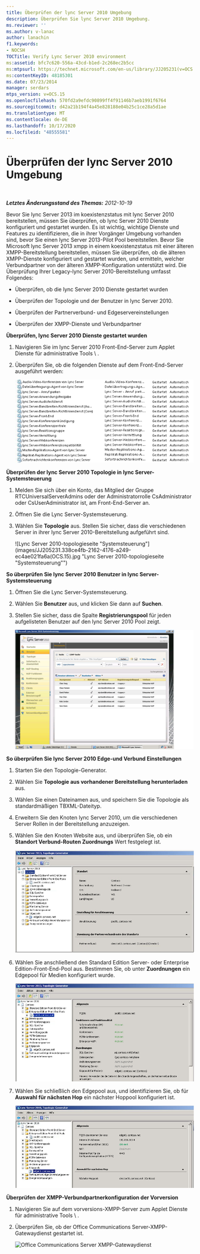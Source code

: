 ```yaml
---
title: Überprüfen der lync Server 2010 Umgebung
description: Überprüfen Sie lync Server 2010 Umgebung.
ms.reviewer: ''
ms.author: v-lanac
author: lanachin
f1.keywords:
- NOCSH
TOCTitle: Verify Lync Server 2010 environment
ms:assetid: bfc7c620-556a-43cd-b1ed-2c268ec2b5cc
ms:mtpsurl: https://technet.microsoft.com/en-us/library/JJ205231(v=OCS.15)
ms:contentKeyID: 48185301
ms.date: 07/23/2014
manager: serdars
mtps_version: v=OCS.15
ms.openlocfilehash: 570fd2a9efdc90899ff4f91146b7aeb1991f6764
ms.sourcegitcommit: d42a21b194f4a45e828188e04b25c1ce28a5d1ae
ms.translationtype: MT
ms.contentlocale: de-DE
ms.lasthandoff: 10/17/2020
ms.locfileid: "48555581"
---
```

# <a name="verify-lync-server-2010-environment"></a>Überprüfen der lync Server 2010 Umgebung

<div data-xmlns="http://www.w3.org/1999/xhtml">

<div class="topic" data-xmlns="http://www.w3.org/1999/xhtml" data-msxsl="urn:schemas-microsoft-com:xslt" data-cs="https://msdn.microsoft.com/">

<div data-asp="https://msdn2.microsoft.com/asp">



</div>

<div id="mainSection">

<div id="mainBody">

<span> </span>

_**Letztes Änderungsstand des Themas:** 2012-10-19_

Bevor Sie lync Server 2013 im koexistenzstatus mit lync Server 2010 bereitstellen, müssen Sie überprüfen, ob lync Server 2010 Dienste konfiguriert und gestartet wurden. Es ist wichtig, wichtige Dienste und Features zu identifizieren, die in ihrer Vorgänger Umgebung vorhanden sind, bevor Sie einen lync Server 2013-Pilot Pool bereitstellen. Bevor Sie Microsoft lync Server 2013 xmpp in einem koexistenzstatus mit einer älteren XMPP-Bereitstellung bereitstellen, müssen Sie überprüfen, ob die älteren XMPP-Dienste konfiguriert und gestartet wurden, und ermitteln, welcher Verbundpartner von der älteren XMPP-Konfiguration unterstützt wird. Die Überprüfung Ihrer Legacy-lync Server 2010-Bereitstellung umfasst Folgendes:

  - Überprüfen, ob die lync Server 2010 Dienste gestartet wurden

  - Überprüfen der Topologie und der Benutzer in lync Server 2010.

  - Überprüfen der Partnerverbund- und Edgeservereinstellungen

  - Überprüfen der XMPP-Dienste und Verbundpartner

**Überprüfen, lync Server 2010 Dienste gestartet wurden**

1.  Navigieren Sie im lync Server 2010 Front-End-Server zum Applet Dienste für administrative Tools \\ .

2.  Überprüfen Sie, ob die folgenden Dienste auf dem Front-End-Server ausgeführt werden:
    
    ![Liste der auf Front-End-Server ausgeführten Dienste](images/JJ205231.639f2729-b759-4d8e-b4ad-59d7f68adcd2(OCS.15).jpg "Liste der auf Front-End-Server ausgeführten Dienste")

**Überprüfen der lync Server 2010 Topologie in lync Server-Systemsteuerung**

1.  Melden Sie sich über ein Konto, das Mitglied der Gruppe RTCUniversalServerAdmins oder der Administratorrolle CsAdministrator oder CsUserAdministrator ist, am Front-End-Server an.

2.  Öffnen Sie die Lync Server-Systemsteuerung.

3.  Wählen Sie **Topologie** aus. Stellen Sie sicher, dass die verschiedenen Server in ihrer lync Server 2010-Bereitstellung aufgeführt sind.
    
    ![Lync Server 2010-topologieseite "Systemsteuerung"](images/JJ205231.338ce4fb-2162-4176-a249-ec4ae021fa6a(OCS.15).jpg "Lync Server 2010-topologieseite "Systemsteuerung"")

**So überprüfen Sie lync Server 2010 Benutzer in lync Server-Systemsteuerung**

1.  Öffnen Sie die Lync Server-Systemsteuerung.

2.  Wählen Sie **Benutzer** aus, und klicken Sie dann auf **Suchen**.

3.  Stellen Sie sicher, dass die Spalte **Registrierungspool** für jeden aufgelisteten Benutzer auf den lync Server 2010 Pool zeigt.
    
    ![Lync Server 2010 Systemsteuerung, die Benutzer auflistet](images/JJ205231.a9378c40-7a52-4c78-ad83-1463847c9edb(OCS.15).jpg "Lync Server 2010 Systemsteuerung, die Benutzer auflistet")

**So überprüfen Sie lync Server 2010 Edge-und Verbund Einstellungen**

1.  Starten Sie den Topologie-Generator.

2.  Wählen Sie **Topologie aus vorhandener Bereitstellung herunterladen** aus.

3.  Wählen Sie einen Dateinamen aus, und speichern Sie die Topologie als standardmäßigen TBXML-Dateityp.

4.  Erweitern Sie den Knoten lync Server 2010, um die verschiedenen Server Rollen in der Bereitstellung anzuzeigen.

5.  Wählen Sie den Knoten Website aus, und überprüfen Sie, ob ein **Standort Verbund-Routen Zuordnungs** Wert festgelegt ist.
    
    ![Topologie-Generator, Standort Verbund Route](images/JJ205231.87de3735-af7e-4280-8d72-c42cb0ea1c05(OCS.15).jpg "Topologie-Generator, Standort Verbund Route")

6.  Wählen Sie anschließend den Standard Edition Server- oder Enterprise Edition-Front-End-Pool aus. Bestimmen Sie, ob unter **Zuordnungen** ein Edgepool für Medien konfiguriert wurde.
    
    ![Topologie-Generator mit Servern und Pools](images/JJ205231.5ad5ea3b-b122-44dd-8968-f1147d6d45f1(OCS.15).jpg "Topologie-Generator mit Servern und Pools")

7.  Wählen Sie schließlich den Edgepool aus, und identifizieren Sie, ob für **Auswahl für nächsten Hop** ein nächster Hoppool konfiguriert ist.
    
    ![Topologie-Generator, Auswahl des nächsten Hops](images/JJ205231.3121e723-fba7-498e-a786-bde7be1a55e2(OCS.15).jpg "Topologie-Generator, Auswahl des nächsten Hops")

**Überprüfen der XMPP-Verbundpartnerkonfiguration der Vorversion**

1.  Navigieren Sie auf dem vorversions-XMPP-Server zum Applet Dienste für administrative Tools \\ .

2.  Überprüfen Sie, ob der Office Communications Server-XMPP-Gatewaydienst gestartet ist.
    
    ![Office Communications Server XMPP-Gatewaydienst](images/JJ721906.23223724-3c4b-4cb9-ace2-1cab2c3c91c3(OCS.15).jpg "Office Communications Server XMPP-Gatewaydienst")

</div>

<span> </span>

</div>

</div>

</div>

